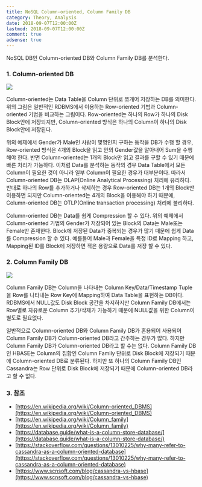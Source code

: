 ```yaml
---
title: NoSQL Column-oriented, Column Family DB
category: Theory, Analysis
date: 2018-09-07T12:00:00Z
lastmod: 2018-09-07T12:00:00Z
comment: true
adsense: true
---
```


NoSQL DB인 Column-oriented DB와 Column Family DB를 분석한다.

### 1. Column-oriented DB

![]({{site.baseurl}}/images/theory_analysis/NoSQL_Column-oriented_Column_Family_DB/Column-oriented_DB.PNG)

Column-oriented는 Data Table을 Column 단위로 쪼개어 저장하는 DB를 의미한다. 위의 그림은 일반적인 RDBMS에서 이용하는 Row-oriented 기법과 Column-oriented 기법을 비교하는 그림이다. Row-oriented는 하나의 Row가 하나의 Disk Block안에 저장되지만, Column-oriented 방식은 하나의 Column이 하나의 Disk Block안에 저장된다.

위의 예제에서 Gender가 Male인 사람이 몇명인지 구하는 동작을 DB가 수행 할 경우, Row-oriented 방식은 4개의 Block을 읽고 안의 Gender값을 알아내어 Sum을 수행해야 한다. 반면 Column-oriented는 1개의 Block만 읽고 결과를 구할 수 있기 때문에 빠른 처리가 가능하다. 이처럼 Data를 분석하는 동작의 경우 Data Table에서 모든 Column이 필요한 것이 아니라 일부 Column이 필요한 경우가 대부분이다. 따라서 Column-oriented DB는 OLAP(Online Analytical Processing) 처리에 유리하다. 반대로 하나의 Row를 추가하거나 삭제하는 경우 Row-oriented DB는 1개의 Block만 이용하면 되지만 Column-oriented는 4개의 Block을 이용해야 하기 때문에, Column-oriented DB는 OTLP(Online transaction processing) 처리에 불리하다.

Column-oriented DB는 Data를 쉽게 Compression 할 수 있다. 위의 예제에서 Column-oriented 기법의 Gender가 저장되어 있는 Block의 Data는 Male또는 Female만 존재한다. Block에 저장된 Data가 중복되는 경우가 많기 때문에 쉽게 Data를 Compression 할 수 있다. 예를들어 Male과 Female을 특정 ID로 Mapping 하고, Mapping된 ID를 Block에 저장하면 적은 용량으로 Data를 저장 할 수 있다.

### 2. Column Family DB

![]({{site.baseurl}}/images/theory_analysis/NoSQL_Column-oriented_Column_Family_DB/Column-Family_DB.PNG)

Column Family DB는 Column을 나타내는 Column Key/Data/Timestamp Tuple을 Row를 나타내는 Row Key에 Mapping하여 Data Table을 표현하는 DB이다. RDBMS에서 NULL값도 Disk Block 공간을 차지하지만 Column Family DB에서는 Row별로 자유로운 Column 추가/삭제가 가능하기 때문에 NULL값을 위한 Column이 별도로 필요없다.

일반적으로 Column-oriented DB와 Column Family DB가 혼용되어 사용되어 Column Family DB가 Column-oriented DB라고 간주하는 경우가 많다. 하지만 Column Family DB가 Column-oriented DB라고 할 수는 없다. Column Family DB인 HBASE는 Column의 집합인 Column Family 단위로 Disk Block에 저장되기 때문에 Column-oriented DB로 분류된다. 하지만 또 하나의 Column Family DB인 Cassandra는 Row 단위로 Disk Block에 저장되기 때문에 Column-oriented DB라고 할 수 없다.

### 3. 참조

* [https://en.wikipedia.org/wiki/Column-oriented_DBMS](https://en.wikipedia.org/wiki/Column-oriented_DBMS)
* [https://en.wikipedia.org/wiki/Column_family](https://en.wikipedia.org/wiki/Column_family)
* [https://database.guide/what-is-a-column-store-database/](https://database.guide/what-is-a-column-store-database/)
* [https://stackoverflow.com/questions/13010225/why-many-refer-to-cassandra-as-a-column-oriented-database](https://stackoverflow.com/questions/13010225/why-many-refer-to-cassandra-as-a-column-oriented-database)
* [https://www.scnsoft.com/blog/cassandra-vs-hbase](https://www.scnsoft.com/blog/cassandra-vs-hbase)
